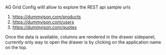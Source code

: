 AG Grid Config willl allow to explore the REST api
sample urls
1) https://dummyjson.com/products <br>
2) https://dummyjson.com/users
3) https://dummyjson.com/quotes

Once the data is available, columns are rendered in the drawer sidepanel, currently only way to open the drawer is by clicking on the application name on the top.